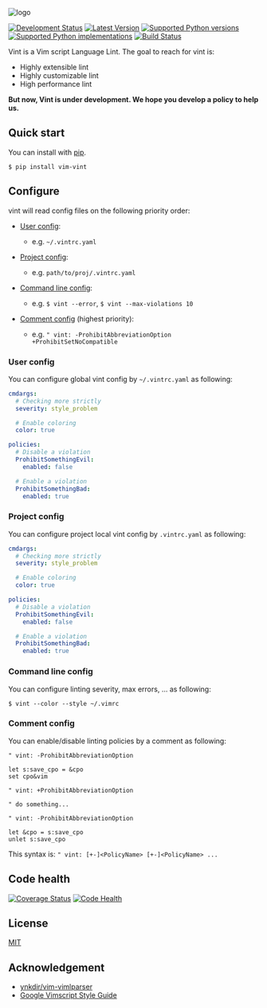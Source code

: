 ![logo](https://raw.githubusercontent.com/Kuniwak/vint/logo/logo.png)

[![Development Status](https://pypip.in/status/vim-vint/badge.svg)](https://pypi.python.org/pypi/vim-vint/)
[![Latest Version](https://pypip.in/version/vim-vint/badge.svg)](https://pypi.python.org/pypi/vim-vint/)
[![Supported Python versions](https://pypip.in/py_versions/vim-vint/badge.svg)](https://pypi.python.org/pypi/vim-vint/)
[![Supported Python implementations](https://pypip.in/implementation/vim-vint/badge.svg)](https://pypi.python.org/pypi/vim-vint/)
[![Build Status](https://travis-ci.org/Kuniwak/vint.svg?branch=master)](https://travis-ci.org/Kuniwak/vint)

Vint is a Vim script Language Lint.
The goal to reach for vint is:

- Highly extensible lint
- Highly customizable lint
- High performance lint

**But now, Vint is under development. We hope you develop a policy to help us.**


Quick start
-----------

You can install with [pip](https://pip.pypa.io/en/latest/).

	$ pip install vim-vint


Configure
---------

vint will read config files on the following priority order:

- [User config](#user-config):
  - e.g. `~/.vintrc.yaml`

- [Project config](#project-config):
  - e.g. `path/to/proj/.vintrc.yaml`

- [Command line config](#command-line-config):
  - e.g. `$ vint --error`, `$ vint --max-violations 10`

- [Comment config](#comment-config) (highest priority):
  - e.g. `" vint: -ProhibitAbbreviationOption +ProhibitSetNoCompatible`


### User config

You can configure global vint config by `~/.vintrc.yaml` as following:

```yaml
cmdargs:
  # Checking more strictly
  severity: style_problem

  # Enable coloring
  color: true

policies:
  # Disable a violation
  ProhibitSomethingEvil:
    enabled: false

  # Enable a violation
  ProhibitSomethingBad:
    enabled: true
```


### Project config

You can configure project local vint config by `.vintrc.yaml` as following:

```yaml
cmdargs:
  # Checking more strictly
  severity: style_problem

  # Enable coloring
  color: true

policies:
  # Disable a violation
  ProhibitSomethingEvil:
    enabled: false

  # Enable a violation
  ProhibitSomethingBad:
    enabled: true
```


### Command line config

You can configure linting severity, max errors, ... as following:

	$ vint --color --style ~/.vimrc


### Comment config

You can enable/disable linting policies by a comment as following:

```viml
" vint: -ProhibitAbbreviationOption

let s:save_cpo = &cpo
set cpo&vim

" vint: +ProhibitAbbreviationOption

" do something...

" vint: -ProhibitAbbreviationOption

let &cpo = s:save_cpo
unlet s:save_cpo
```

This syntax is: `" vint: [+-]<PolicyName> [+-]<PolicyName> ...`


Code health
-----------

[![Coverage Status](https://img.shields.io/coveralls/Kuniwak/vint.svg)](https://coveralls.io/r/Kuniwak/vint)
[![Code Health](https://landscape.io/github/Kuniwak/vint/master/landscape.png)](https://landscape.io/github/Kuniwak/vint/master)


License
-------

[MIT](http://orgachem.mit-license.org/)



Acknowledgement
---------------

* [ynkdir/vim-vimlparser](https://github.com/ynkdir/vim-vimlparser)
* [Google Vimscript Style Guide](http://google-styleguide.googlecode.com/svn/trunk/vimscriptguide.xml?showone=Catching_Exceptions#Catching_Exceptions)

